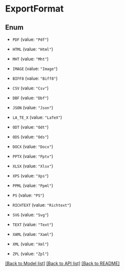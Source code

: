 # ExportFormat

## Enum


* `PDF` (value: `"Pdf"`)

* `HTML` (value: `"Html"`)

* `MHT` (value: `"Mht"`)

* `IMAGE` (value: `"Image"`)

* `BIFF8` (value: `"Biff8"`)

* `CSV` (value: `"Csv"`)

* `DBF` (value: `"Dbf"`)

* `JSON` (value: `"Json"`)

* `LA_TE_X` (value: `"LaTeX"`)

* `ODT` (value: `"Odt"`)

* `ODS` (value: `"Ods"`)

* `DOCX` (value: `"Docx"`)

* `PPTX` (value: `"Pptx"`)

* `XLSX` (value: `"Xlsx"`)

* `XPS` (value: `"Xps"`)

* `PPML` (value: `"Ppml"`)

* `PS` (value: `"PS"`)

* `RICHTEXT` (value: `"Richtext"`)

* `SVG` (value: `"Svg"`)

* `TEXT` (value: `"Text"`)

* `XAML` (value: `"Xaml"`)

* `XML` (value: `"Xml"`)

* `ZPL` (value: `"Zpl"`)


[[Back to Model list]](../README.md#documentation-for-models) [[Back to API list]](../README.md#documentation-for-api-endpoints) [[Back to README]](../README.md)


